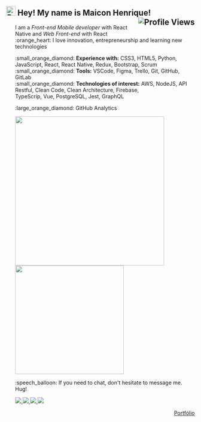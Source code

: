 
<h2 align="left"><img src="https://raw.githubusercontent.com/kaueMarques/kaueMarques/master/hi.gif" width="25" alt="Bem vindo!"> Hey! My name is Maicon Henrique!<img align="right" src="https://komarev.com/ghpvc/?username=maiconhenriquefa&style=flat-square&color=FF9800" alt="Profile Views" /></h2>

<ul align="left">
<p> I am a <i>Front-end Mobile developer</i> with React Native and  <i>Web Front-end</i> with React <br>:orange_heart: I love innovation, entrepreneurship and learning new technologies</p> 
</ul>

<ul align="left">
:small_orange_diamond: <b>Experience with:</b>  CSS3, HTML5, Python, JavaScript, React, React Native, Redux, Bootstrap, Scrum<br>
:small_orange_diamond: <b>Tools:</b>  VSCode, Figma, Trello, Git, GitHub, GitLab<br>
:small_orange_diamond: <b>Technologies of interest:</b>  AWS, NodeJS, API Restful, Clean Code, Clean Architecture, Firebase,<br> TypeScrip, Vue, PostgreSQL, Jest, GraphQL<br>
</ul>


<ul align="left">
  <p>
  :large_orange_diamond: GitHub Analytics
</p>
    <a href="https://github.com/maiconhenriquefa/convoychat">
  <img align="center" width="398px" src="https://github-readme-stats.vercel.app/api?username=maiconhenriquefa&hide=contribs&hide_border=true&icon_color=FF9800&border_radius=0px&show_icons=true&bg_color=21262D&border_color=FF9800&title_color=FF9800&text_color=eee&locale=pt-br&disable_animations=true&custom_title=Estatísticas do GitHub" />
</a>
<a href="https://github.com/maiconhenriquefa/github-readme-stats">
  <img align="center" width="290px" src="https://github-readme-stats.vercel.app/api/top-langs/?username=maiconhenriquefa&border_radius=0px&hide_border=true&layout=compact&bg_color=21262D&border_color=FF9800&langs_count=6&title_color=FF9800&text_color=eee&custom_title=Linguagens mais utilizadas" />
</a>
</ul>

<ul align="left">
  <p>
  :speech_balloon: If you need to chat, don't hesitate to message me. Hug!
</p>
  <a href="mailto:maiconhenriquefa@gmail.com" alt="Gmail">
    <img src="https://img.shields.io/badge/-Gmail-21262D?style=for-the-badge&logo=Gmail&logoColor=FF9800&link=mailto:maiconhenriquefa@gmail.com"/>
  </a>
  
  <a href="https://www.linkedin.com/in/maiconhenriquefa" alt="Linkedin">
    <img src="https://img.shields.io/badge/-Linkedin-21262D?style=for-the-badge&logo=Linkedin&logoColor=FF9800&link=https://www.linkedin.com/in/maiconhenriquefa"/>
  </a>
  
  <a href="https://discord.com/channels/Maicon#7013" alt="Discord">
    <img src="https://img.shields.io/badge/-Discord-21262D?style=for-the-badge&logo=Discord&logoColor=FF9800&link=https://discord.com/channels/Maicon#7013"/>
  </a>
    
  <a href="https://web.whatsapp.com/send?phone=+5583987322705" alt="Whatsapp">
    <img src="https://img.shields.io/badge/-Whatsapp-21262D?style=for-the-badge&logo=Whatsapp&logoColor=FF9800&link=https://web.whatsapp.com/send?phone=+5583987322705"/>
  </a>
</ul>
<p align="right" ><a href="https://maiconhenriquefa.github.io/portfolio/">Portfólio</a></p>

